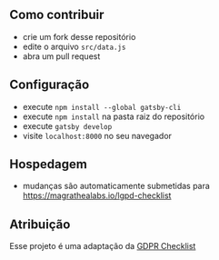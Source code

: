 ## Como contribuir

- crie um fork desse repositório
- edite o arquivo `src/data.js`
- abra um pull request

## Configuração

- execute `npm install --global gatsby-cli`
- execute `npm install` na pasta raiz do repositório
- execute `gatsby develop`
- visite `localhost:8000` no seu navegador

## Hospedagem

- mudanças são automaticamente submetidas para https://magrathealabs.io/lgpd-checklist

## Atribuição

Esse projeto é uma adaptação da [GDPR Checklist](https://gdprchecklist.io/)
